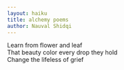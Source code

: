 ```yaml
---
layout: haiku
title: alchemy poems
author: Nauval Shidqi
---
```


Learn from flower and leaf<br>
That beauty color every drop they hold<br>
Change the lifeless of grief<br>
